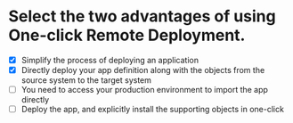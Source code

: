 # Select the two advantages of using One-click Remote Deployment.

- [x] Simplify the process of deploying an application
- [x] Directly deploy your app definition along with the objects from the source system to the target system
- [ ] You need to access your production environment to import the app directly
- [ ] Deploy the app, and explicitly install the supporting objects in one-click